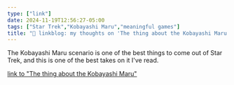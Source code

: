 ```yaml
---
type: ["link"]
date: 2024-11-19T12:56:27-05:00
tags: ["Star Trek","Kobayashi Maru","meaningful games"]
title: "🔗 linkblog: my thoughts on 'The thing about the Kobayashi Maru'"
---
```

The Kobayashi Maru scenario is one of the best things to come out of Star Trek, and this is one of the best takes on it I've read.

[link to "The thing about the Kobayashi Maru"](https://medium.com/@GregPogorzelski/the-thing-about-the-kobayashi-maru-4d5e1e49993e)
